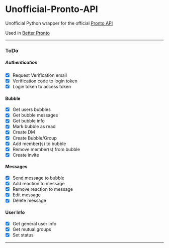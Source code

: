 # Unofficial-Pronto-API

Unofficial Python wrapper for the official [Pronto API](https://developers.pronto.io/docs/pronto-api/f6c46f99eac74-pronto-api)

Used in [Better Pronto](https://github.com/Society451/Better-Pronto)

---- 
### ToDo

##### Authentication
- [x] Request Verification email
- [x] Verification code to login token
- [x] Login token to access token

#### Bubble
- [x] Get users bubbles
- [x] Get bubble messages
- [x] Get bubble info
- [x] Mark bubble as read
- [x] Create DM
- [x] Create Bubble/Group
- [x] Add member(s) to bubble
- [x] Remove member(s) from bubble
- [x] Create invite

#### Messages
- [x] Send message to bubble
- [x] Add reaction to message
- [x] Remove reaction to message
- [x] Edit message
- [x] Delete message

#### User Info
- [x] Get general user info
- [x] Get mutual groups
- [x] Set status
----
